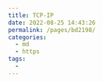 ```yaml
---
title: TCP-IP
date: 2022-08-25 14:43:26
permalink: /pages/bd2198/
categories:
  - md
  - https
tags:
  - 
---
```

